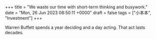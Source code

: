 +++ 
title = "We waste our time with short-term thinking and busywork."
date = "Mon, 26 Jun 2023 08:50:11 +0000"
draft = false
tags = ["小本本", "Investment"]
+++

Warren Buffett spends a year deciding and a day acting. That act lasts decades.